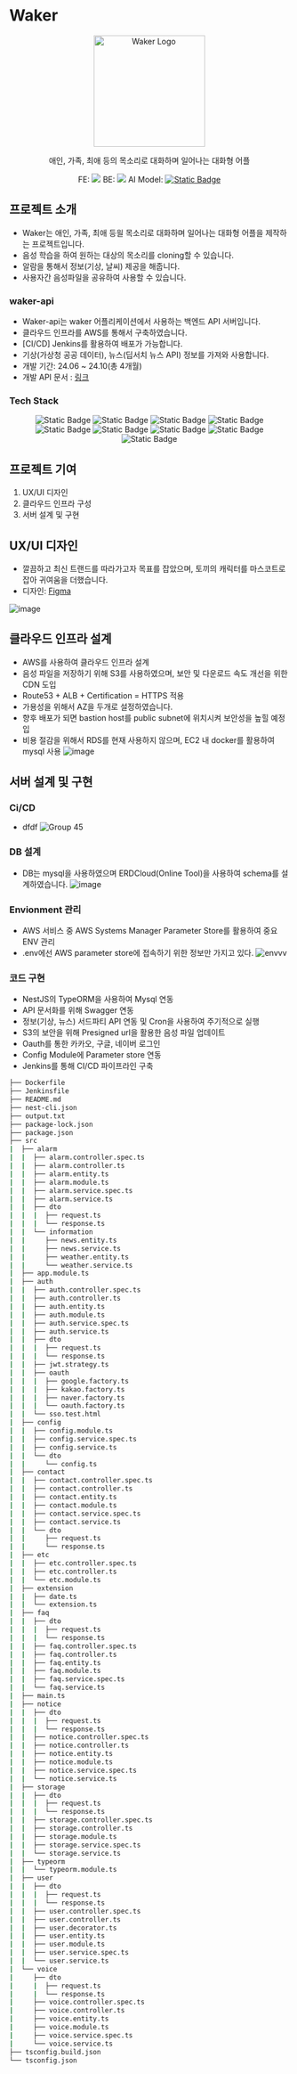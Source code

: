 
# Waker
<p align="center">
  <img src="https://github.com/user-attachments/assets/d34d8252-bd35-4d80-a0b7-b276596b8721" width="200" alt="Waker Logo" />
</p>

<p align="center">애인, 가족, 최애 등의 목소리로 대화하며 일어나는 대화형 어플</p>
<p align="center">
  FE: <img src="https://img.shields.io/badge/Flutter-02569B?style=for-the-badge&logo=flutter&logoColor=white"/>
  BE: <img src="https://img.shields.io/badge/nestjs-123?style=for-the-badge&logo=nestjs&logoColor=%23E0234E"/>
  AI Model: 
  <a href="https://github.com/FunAudioLLM/CosyVoice"> 
    <img alt="Static Badge" src="https://img.shields.io/badge/CozyVoice-123?style=for-the-badge&color=%23ECD53F"/>
  </a>
</p>

## 프로젝트 소개
- Waker는 애인, 가족, 최애 등읠 목소리로 대화하며 일어나는 대화형 어플을 제작하는 프로젝트입니다.
- 음성 학습을 하여 원하는 대상의 목소리를 cloning할 수 있습니다.
- 알람을 통해서 정보(기상, 날씨) 제공을 해줍니다.
- 사용자간 음성파일을 공유하여 사용할 수 있습니다.
### waker-api
- Waker-api는 waker 어플리케이션에서 사용하는 백엔드 API 서버입니다.
- 클라우드 인프라를 AWS를 통해서 구축하였습니다.
- [CI/CD] Jenkins를 활용하여 배포가 가능합니다.
- 기상(가상청 공공 데이터), 뉴스(딥서치 뉴스 API) 정보를 가져와 사용합니다.
- 개발 기간: 24.06 ~ 24.10(총 4개월)
- 개발 API 문서 : <a href="https://api.vvaker.com/api">링크</a>

### Tech Stack
<p align="center">
  <img alt="Static Badge" src="https://img.shields.io/badge/typescript-123?style=for-the-badge&logo=typescript&logoColor=%233178C6">
  <img alt="Static Badge" src="https://img.shields.io/badge/nestjs-123?style=for-the-badge&logo=nestjs&logoColor=%23E0234E">
  <img alt="Static Badge" src="https://img.shields.io/badge/mysql-123?style=for-the-badge&logo=mysql&logoColor=%234479A1">
  <img alt="Static Badge" src="https://img.shields.io/badge/redis-123?style=for-the-badge&logo=redis&logoColor=%23FF4438">
  <img alt="Static Badge" src="https://img.shields.io/badge/git-123?style=for-the-badge&logo=git&logoColor=%23F05032">
  <img alt="Static Badge" src="https://img.shields.io/badge/jenkins-123?style=for-the-badge&logo=jenkins&logoColor=%23D24939">
  <img alt="Static Badge" src="https://img.shields.io/badge/amazonec2-123?style=for-the-badge&logo=amazonec2&logoColor=%23FF9900">
  <img alt="Static Badge" src="https://img.shields.io/badge/amazons3-123?style=for-the-badge&logo=amazons3&logoColor=%23569A31">
  <img alt="Static Badge" src="https://img.shields.io/badge/docker-123?style=for-the-badge&logo=docker&logoColor=%232496ED">
</p>

## 프로젝트 기여
1. UX/UI 디자인
2. 클라우드 인프라 구성
3. 서버 설계 및 구현

## UX/UI 디자인
- 깔끔하고 최신 트랜드를 따라가고자 목표를 잡았으며, 토끼의 캐릭터를 마스코트로 잡아 귀여움을 더했습니다. 
- 디자인: <a href="https://www.figma.com/design/al2sXFT1PyxuZOE3mhgBy9/waker_hi-fi?node-id=0-1&t=eGh9JdMahgkOUPZb-1">Figma<a>

![image](https://github.com/user-attachments/assets/b448347a-036b-40f2-a82c-c857cdb4750b)

## 클라우드 인프라 설계
- AWS를 사용하여 클라우드 인프라 설계
- 음성 파일을 저장하기 위해 S3를 사용하였으며, 보안 및 다운로드 속도 개선을 위한 CDN 도입
- Route53 + ALB + Certification = HTTPS 적용
- 가용성을 위해서 AZ을 두개로 설정하였습니다.
- 향후 배포가 되면 bastion host를 public subnet에 위치시켜 보안성을 높힐 예정입
- 비용 절감을 위해서 RDS를 현재 사용하지 않으며, EC2 내 docker를 활용하여 mysql 사용
![image](https://github.com/user-attachments/assets/25370fc9-881b-4b76-951b-9bb6761974f9)



## 서버 설계 및 구현
### Ci/CD
- dfdf
![Group 45](https://github.com/user-attachments/assets/25899316-047d-4bab-9b13-30f0f3e299e1)

### DB 설계
- DB는 mysql을 사용하였으며 ERDCloud(Online Tool)을 사용하여 schema를 설계하였습니다.
![image](https://github.com/user-attachments/assets/0726c027-76e3-454e-b7eb-fcac55781c15)

### Envionment 관리
- AWS 서비스 중 AWS Systems Manager Parameter Store를 활용하여 중요 ENV 관리
- .env에선 AWS parameter store에 접속하기 위한 정보만 가지고 있다.
![envvv](https://github.com/user-attachments/assets/34db1186-4f6c-4610-9757-dc9490b1dfe5)

### 코드 구현
- NestJS의 TypeORM을 사용하여 Mysql 연동
- API 문서화를 위해 Swagger 연동
- 정보(기상, 뉴스) 서드파티 API 연동 및 Cron을 사용하여 주기적으로 실행
- S3의 보안을 위해 Presigned url을 활용한 음성 파일 업데이트
- Oauth를 통한 카카오, 구글, 네이버 로그인
- Config Module에 Parameter store 연동
- Jenkins를 통해 CI/CD 파이프라인 구축

```bash
├── Dockerfile
├── Jenkinsfile
├── README.md
├── nest-cli.json
├── output.txt
├── package-lock.json
├── package.json
├── src
|  ├── alarm
|  |  ├── alarm.controller.spec.ts
|  |  ├── alarm.controller.ts
|  |  ├── alarm.entity.ts
|  |  ├── alarm.module.ts
|  |  ├── alarm.service.spec.ts
|  |  ├── alarm.service.ts
|  |  ├── dto
|  |  |  ├── request.ts
|  |  |  └── response.ts
|  |  └── information
|  |     ├── news.entity.ts
|  |     ├── news.service.ts
|  |     ├── weather.entity.ts
|  |     └── weather.service.ts
|  ├── app.module.ts
|  ├── auth
|  |  ├── auth.controller.spec.ts
|  |  ├── auth.controller.ts
|  |  ├── auth.entity.ts
|  |  ├── auth.module.ts
|  |  ├── auth.service.spec.ts
|  |  ├── auth.service.ts
|  |  ├── dto
|  |  |  ├── request.ts
|  |  |  └── response.ts
|  |  ├── jwt.strategy.ts
|  |  ├── oauth
|  |  |  ├── google.factory.ts
|  |  |  ├── kakao.factory.ts
|  |  |  ├── naver.factory.ts
|  |  |  └── oauth.factory.ts
|  |  └── sso.test.html
|  ├── config
|  |  ├── config.module.ts
|  |  ├── config.service.spec.ts
|  |  ├── config.service.ts
|  |  └── dto
|  |     └── config.ts
|  ├── contact
|  |  ├── contact.controller.spec.ts
|  |  ├── contact.controller.ts
|  |  ├── contact.entity.ts
|  |  ├── contact.module.ts
|  |  ├── contact.service.spec.ts
|  |  ├── contact.service.ts
|  |  └── dto
|  |     ├── request.ts
|  |     └── response.ts
|  ├── etc
|  |  ├── etc.controller.spec.ts
|  |  ├── etc.controller.ts
|  |  └── etc.module.ts
|  ├── extension
|  |  ├── date.ts
|  |  └── extension.ts
|  ├── faq
|  |  ├── dto
|  |  |  ├── request.ts
|  |  |  └── response.ts
|  |  ├── faq.controller.spec.ts
|  |  ├── faq.controller.ts
|  |  ├── faq.entity.ts
|  |  ├── faq.module.ts
|  |  ├── faq.service.spec.ts
|  |  └── faq.service.ts
|  ├── main.ts
|  ├── notice
|  |  ├── dto
|  |  |  ├── request.ts
|  |  |  └── response.ts
|  |  ├── notice.controller.spec.ts
|  |  ├── notice.controller.ts
|  |  ├── notice.entity.ts
|  |  ├── notice.module.ts
|  |  ├── notice.service.spec.ts
|  |  └── notice.service.ts
|  ├── storage
|  |  ├── dto
|  |  |  ├── request.ts
|  |  |  └── response.ts
|  |  ├── storage.controller.spec.ts
|  |  ├── storage.controller.ts
|  |  ├── storage.module.ts
|  |  ├── storage.service.spec.ts
|  |  └── storage.service.ts
|  ├── typeorm
|  |  └── typeorm.module.ts
|  ├── user
|  |  ├── dto
|  |  |  ├── request.ts
|  |  |  └── response.ts
|  |  ├── user.controller.spec.ts
|  |  ├── user.controller.ts
|  |  ├── user.decorator.ts
|  |  ├── user.entity.ts
|  |  ├── user.module.ts
|  |  ├── user.service.spec.ts
|  |  └── user.service.ts
|  └── voice
|     ├── dto
|     |  ├── request.ts
|     |  └── response.ts
|     ├── voice.controller.spec.ts
|     ├── voice.controller.ts
|     ├── voice.entity.ts
|     ├── voice.module.ts
|     ├── voice.service.spec.ts
|     └── voice.service.ts
├── tsconfig.build.json
└── tsconfig.json
```
